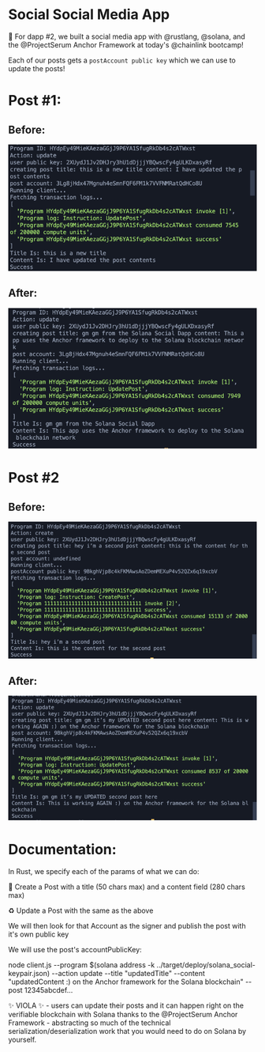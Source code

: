 # Social Social Media App

📲 For dapp #2, we built a social media app with @rustlang, @solana, and the @ProjectSerum Anchor Framework at today's @chainlink bootcamp!

Each of our posts gets a `postAccount public key` which we can use to update the posts!

# Post #1:

## Before:

![solana-social](./assets/solana-social-1-1.png)

## After:

![solana-social](./assets/solana-social-1-2.png)

# Post #2

## Before:

![solana-social](./assets/solana-social-2-1.png)

## After:

![solana-social](./assets/solana-social-2-2.png)

# Documentation:

In Rust, we specify each of the params of what we can do:

📝 Create a Post with a title (50 chars max) and a content field (280 chars max)

♻️ Update a Post with the same as the above

We will then look for that Account as the signer and publish the post with it's own public key

We will use the post's accountPublicKey:

node client.js --program $(solana address -k ../target/deploy/solana_social-keypair.json) --action update --title "updatedTitle" --content "updatedContent :) on the Anchor framework for the Solana blockchain" --post 12345abcdef...

✨ VIOLA ✨ - users can update their posts and it can happen right on the verifiable blockchain with Solana thanks to the @ProjectSerum Anchor Framework - abstracting so much of the technical serialization/deserialization work that you would need to do on Solana by yourself.
